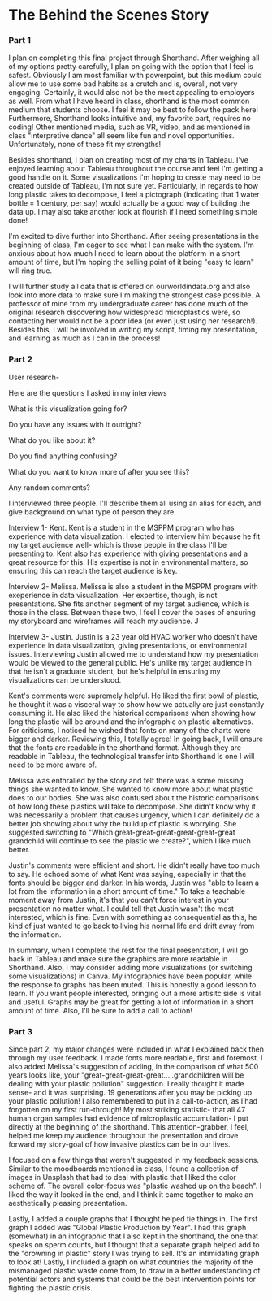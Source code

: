 # The Behind the Scenes Story
### Part 1
I plan on completing this final project through Shorthand. After weighing all of my options pretty carefully, I plan on going with the option that I feel is safest. Obviously I am most familiar with powerpoint, but this medium could allow me to use some bad habits as a crutch and is, overall, not very engaging. Certainly, it would also not be the most appealing to employers as well. From what I have heard in class, shorthand is the most common medium that students choose. I feel it may be best to follow the pack here! Furthermore, Shorthand looks intuitive and, my favorite part, requires no coding! Other mentioned media, such as VR, video, and as mentioned in class "interpretive dance" all seem like fun and novel opportunities. Unfortunately, none of these fit my strengths!

Besides shorthand, I plan on creating most of my charts in Tableau. I've enjoyed learning about Tableau throughout the course and feel I'm getting a good handle on it. Some visualizations I'm hoping to create may need to be created outside of Tableau, I'm not sure yet. Particularly, in regards to how long plastic takes to decompose, I feel a pictograph (indicating that 1 water bottle = 1 century, per say) would actually be a good way of building the data up. I may also take another look at flourish if I need something simple done!

I'm excited to dive further into Shorthand. After seeing presentations in the beginning of class, I'm eager to see what I can make with the system. I'm anxious about how much I need to learn about the platform in a short amount of time, but I'm hoping the selling point of it being "easy to learn" will ring true.

I will further study all data that is offered on ourworldindata.org and also look into more data to make sure I'm making the strongest case possible. A professor of mine from my undergraduate career has done much of the original research discovering how widespread microplastics were, so contacting her would not be a poor idea (or even just using her research!). Besides this, I will be involved in writing my script, timing my presentation, and learning as much as I can in the process!
### Part 2
User research-

Here are the questions I asked in my interviews

What is this visualization going for?

Do you have any issues with it outright?

What do you like about it?

Do you find anything confusing?

What do you want to know more of after you see this?

Any random comments?

I interviewed three people. I'll describe them all using an alias for each, and give background on what type of person they are.

Interview 1- Kent. Kent is a student in the MSPPM program who has experience with data visualization. I elected to interview him because he fit my target audience well- which is those people in the class I'll be presenting to. Kent also has experience with giving presentations and a great resource for this. His expertise is not in environmental matters, so ensuring this can reach the target audience is key.

Interview 2- Melissa. Melissa is also a student in the MSPPM program with exeperience in data visualization. Her expertise, though, is not presentations. She fits another segment of my target audience, which is those in the class. Between these two, I feel I cover the bases of ensuring my storyboard and wireframes will reach my audience. J

Interview 3- Justin. Justin is a 23 year old HVAC worker who doesn't have experience in data visualization, giving presentations, or environmental issues. Interviewing Justin allowed me to understand how my presentation would be viewed to the general public. He's unlike my target audience in that he isn't a graduate student, but he's helpful in ensuring my visualizations can be understood.

Kent's comments were supremely helpful. He liked the first bowl of plastic, he thought it was a visceral way to show how we actually are just constantly consuming it. He also liked the historical comparisons when showing how long the plastic will be around and the infographic on plastic alternatives. For criticisms, I noticed he wished that fonts on many of the charts were bigger and darker. Reviewing this, I totally agree! In going back, I will ensure that the fonts are readable in the shorthand format. Although they are readable in Tableau, the technological transfer into Shorthand is one I will need to be more aware of.

Melissa was enthralled by the story and felt there was a some missing things she wanted to know. She wanted to know more about what plastic does to our bodies. She was also confused about the historic comparisons of how long these plastics will take to decompose. She didn't know why it was necessarily a problem that causes urgency, which I can definitely do a better job showing about why the buildup of plastic is worrying. She suggested switching to "Which great-great-great-great-great-great grandchild will continue to see the plastic we create?", which I like much better.

Justin's comments were efficient and short. He didn't really have too much to say. He echoed some of what Kent was saying, especially in that the fonts should be bigger and darker. In his words, Justin was "able to learn a lot from the information in a short amount of time." To take a teachable moment away from Justin, it's that you can't force interest in your presentation no matter what. I could tell that Justin wasn't the most interested, which is fine. Even with something as consequential as this, he kind of just wanted to go back to living his normal life and drift away from the information.

In summary, when I complete the rest for the final presentation, I will go back in Tableau and make sure the graphics are more readable in Shorthand. Also, I may consider adding more visualizations (or switching some visualizations) in Canva. My infographics have been popular, while the response to graphs has been muted. This is honestly a good lesson to learn. If you want people interested, bringing out a more artisitc side is vital and useful. Graphs may be great for getting a lot of information in a short amount of time. Also, I'll be sure to add a call to action!
### Part 3
Since part 2, my major changes were included in what I explained back then through my user feedback. I made fonts more readable, first and foremost. I also added Melissa's suggestion of adding, in the comparison of what 500 years looks like, your "great-great-great-great... .grandchildren will be dealing with your plastic pollution" suggestion. I really thought it made sense- and it was surprising. 19 generations after you may be picking up your plastic pollution! I also remembered to put in a call-to-action, as I had forgotten on my first run-through! My most striking statistic- that all 47 human organ samples had evidence of microplastic accumulation- I put directly at the beginning of the shorthand. This attention-grabber, I feel, helped me keep my audience throughout the presentation and drove forward my story-goal of how invasive plastics can be in our lives. 

I focused on a few things that weren't suggested in my feedback sessions. Similar to the moodboards mentioned in class, I found a collection of images in Unsplash that had to deal with plastic that I liked the color scheme of. The overall color-focus was "plastic washed up on the beach". I liked the way it looked in the end, and I think it came together to make an aesthetically pleasing presentation.

Lastly, I added a couple graphs that I thought helped tie things in. The first graph I added was "Global Plastic Production by Year". I had this graph (somewhat) in an infographic that I also kept in the shorthand, the one that speaks on sperm counts, but I thought that a separate graph helped add to the "drowning in plastic" story I was trying to sell. It's an intimidating graph to look at! Lastly, I included a graph on what countries the majority of the mismanaged plastic waste come from, to draw in a better understanding of potential actors and systems that could be the best intervention points for fighting the plastic crisis. 

